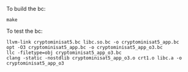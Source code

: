 To build the bc:
```
make
```


To test the bc:

```
llvm-link cryptominisat5.bc libc.so.bc -o cryptominisat5_app.bc
opt -O3 cryptominisat5_app.bc -o cryptominisat5_app_o3.bc
llc -filetype=obj cryptominisat5_app_o3.bc
clang -static -nostdlib cryptominisat5_app_o3.o crt1.o libc.a -o cryptominisat5_app_o3
```